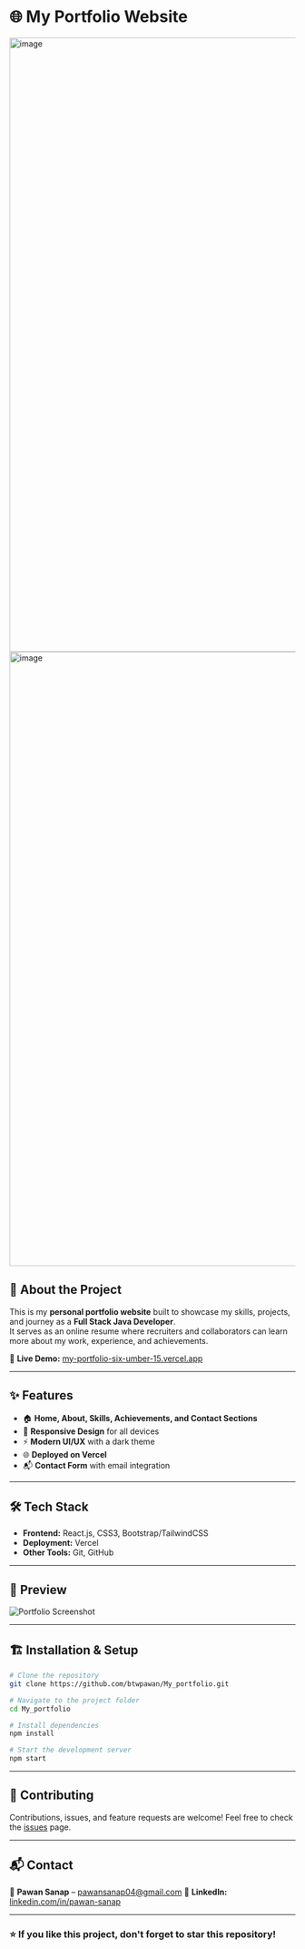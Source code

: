 # 🌐 My Portfolio Website

<img width="1920" height="1080" alt="image" src="https://github.com/user-attachments/assets/fb7798ae-78ae-4874-8fd9-47825d439eab" />

<img width="1920" height="1080" alt="image" src="https://github.com/user-attachments/assets/f9d2f4a9-1dcd-44c7-872f-e457d4b782d9" />


## 🚀 About the Project
This is my **personal portfolio website** built to showcase my skills, projects, and journey as a **Full Stack Java Developer**.  
It serves as an online resume where recruiters and collaborators can learn more about my work, experience, and achievements.

🔗 **Live Demo:** [my-portfolio-six-umber-15.vercel.app](https://my-portfolio-six-umber-15.vercel.app)  

---

## ✨ Features
- 🏠 **Home, About, Skills, Achievements, and Contact Sections**
- 📱 **Responsive Design** for all devices
- ⚡ **Modern UI/UX** with a dark theme
- 🌐 **Deployed on Vercel**
- 📬 **Contact Form** with email integration

---

## 🛠️ Tech Stack
- **Frontend:** React.js, CSS3, Bootstrap/TailwindCSS  
- **Deployment:** Vercel  
- **Other Tools:** Git, GitHub  

---

## 📸 Preview
![Portfolio Screenshot](./screenshot.png) <!-- Add a screenshot of your portfolio here -->

---

## 🏗️ Installation & Setup

```bash
# Clone the repository
git clone https://github.com/btwpawan/My_portfolio.git

# Navigate to the project folder
cd My_portfolio

# Install dependencies
npm install

# Start the development server
npm start
````

---

## 🤝 Contributing

Contributions, issues, and feature requests are welcome!
Feel free to check the [issues](https://github.com/btwpawan/My_portfolio/issues) page.

---

## 📬 Contact

📧 **Pawan Sanap** – [pawansanap04@gmail.com](mailto:pawansanap04@gmail.com)
🔗 **LinkedIn:** [linkedin.com/in/pawan-sanap](https://www.linkedin.com/in/pawan-sanap)

---

### ⭐ If you like this project, don't forget to **star** this repository!

```

